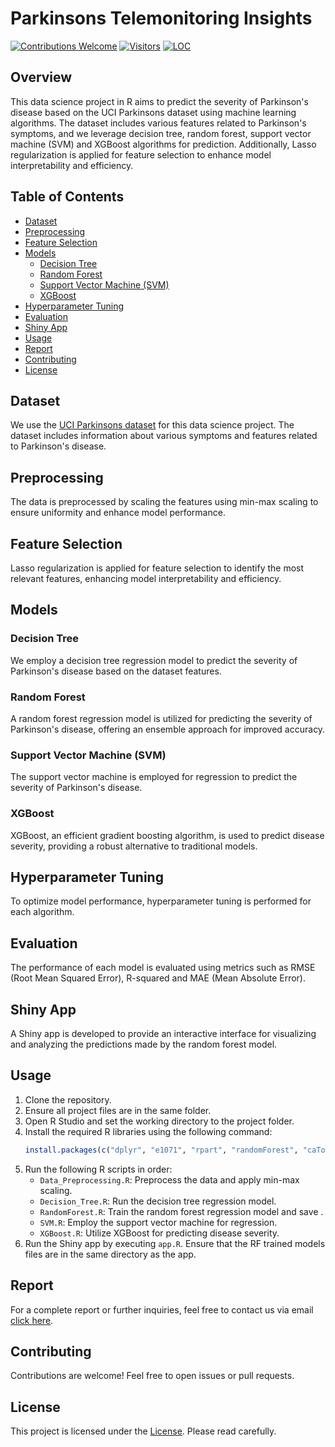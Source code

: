 # Parkinsons Telemonitoring Insights

[![Contributions Welcome](https://img.shields.io/badge/contributions-welcome-brightgreen.svg?style=flat&label=Contributions&colorA=red&colorB=black)](#)
[![Visitors](https://visitor-badge.laobi.icu/badge?page_id=AtharvaKulkarniIT.ParkinsonsTelemonitoringInsights)](https://github.com/AtharvaKulkarniIT/ParkinsonsTelemonitoringInsights)
[![LOC](https://sloc.xyz/github/AtharvaKulkarniIT/ParkinsonsTelemonitoringInsights)](https://github.com/AtharvaKulkarniIT/ParkinsonsTelemonitoringInsights)

## Overview

This data science project in R aims to predict the severity of Parkinson's disease based on the UCI Parkinsons dataset using machine learning algorithms. The dataset includes various features related to Parkinson's symptoms, and we leverage decision tree, random forest, support vector machine (SVM) and XGBoost algorithms for prediction. Additionally, Lasso regularization is applied for feature selection to enhance model interpretability and efficiency.

## Table of Contents

- [Dataset](#dataset)
- [Preprocessing](#preprocessing)
- [Feature Selection](#feature-selection)
- [Models](#models)
  - [Decision Tree](#decision-tree)
  - [Random Forest](#random-forest)
  - [Support Vector Machine (SVM)](#support-vector-machine-svm)
  - [XGBoost](#xgboost)
- [Hyperparameter Tuning](#hyperparameter-tuning)
- [Evaluation](#evaluation)
- [Shiny App](#shiny-app)
- [Usage](#usage)
- [Report](#report)
- [Contributing](#contributing)
- [License](#license)

## Dataset

We use the [UCI Parkinsons dataset](https://archive.ics.uci.edu/dataset/189/parkinsons+telemonitoring) for this data science project. The dataset includes information about various symptoms and features related to Parkinson's disease.

## Preprocessing

The data is preprocessed by scaling the features using min-max scaling to ensure uniformity and enhance model performance.

## Feature Selection

Lasso regularization is applied for feature selection to identify the most relevant features, enhancing model interpretability and efficiency.

## Models

### Decision Tree

We employ a decision tree regression model to predict the severity of Parkinson's disease based on the dataset features.

### Random Forest

A random forest regression model is utilized for predicting the severity of Parkinson's disease, offering an ensemble approach for improved accuracy.

### Support Vector Machine (SVM)

The support vector machine is employed for regression to predict the severity of Parkinson's disease.

### XGBoost

XGBoost, an efficient gradient boosting algorithm, is used to predict disease severity, providing a robust alternative to traditional models.

## Hyperparameter Tuning

To optimize model performance, hyperparameter tuning is performed for each algorithm.

## Evaluation

The performance of each model is evaluated using metrics such as RMSE (Root Mean Squared Error), R-squared and MAE (Mean Absolute Error).

## Shiny App

A Shiny app is developed to provide an interactive interface for visualizing and analyzing the predictions made by the random forest model.

## Usage

1. Clone the repository.
2. Ensure all project files are in the same folder.
3. Open R Studio and set the working directory to the project folder.
4. Install the required R libraries using the following command:
   ```R
   install.packages(c("dplyr", "e1071", "rpart", "randomForest", "caTools", "corrplot", "xgboost", "Hmisc", "caret", "glmnet"))
   ```
5. Run the following R scripts in order:
   - `Data_Preprocessing.R`: Preprocess the data and apply min-max scaling.
   - `Decision_Tree.R`: Run the decision tree regression model.
   - `RandomForest.R`: Train the random forest regression model and save .
   - `SVM.R`: Employ the support vector machine for regression.
   - `XGBoost.R`: Utilize XGBoost for predicting disease severity.
6. Run the Shiny app by executing `app.R`. Ensure that the RF trained models files are in the same directory as the app.

## Report

For a complete report or further inquiries, feel free to contact us via email [click here](mailto:atharva9412@gmail.com).

## Contributing

Contributions are welcome! Feel free to open issues or pull requests.

## License

This project is licensed under the [License](LICENSE). Please read carefully.

